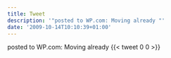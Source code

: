 ```yaml
---
title: Tweet
description: '"posted to WP.com: Moving already "'
date: '2009-10-14T10:10:39+01:00'
---
```

posted to WP.com: Moving already 
      {{< tweet 0 0 >}}
    
